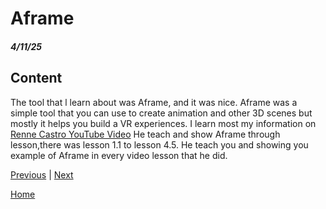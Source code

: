 # Aframe
##### 4/11/25


## Content
The tool that l learn about was Aframe, and it was nice. Aframe was a simple tool that you can use to create animation and other 3D scenes but mostly it helps you build a VR experiences. I learn most my information on [Renne Castro YouTube Video](https://www.youtube.com/playlist?list=PLWkWuhMLkR7D_VSEMkj45NIgF8i2dlUce) He teach and show Aframe through lesson,there was lesson 1.1 to lesson 4.5. He teach you and showing you example of Aframe in every video lesson that he did.











[Previous](entry04.md) | [Next](entry06.md)

[Home](../README.md)

